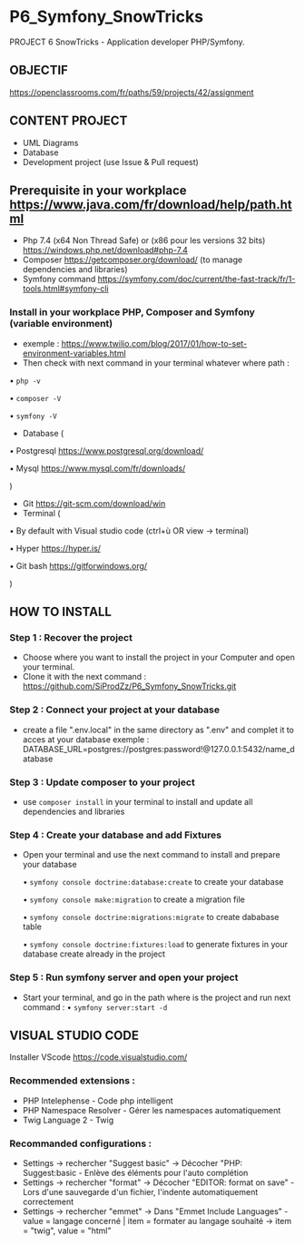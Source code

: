 # P6_Symfony_SnowTricks

PROJECT 6 SnowTricks - Application developer PHP/Symfony.

## OBJECTIF 
<https://openclassrooms.com/fr/paths/59/projects/42/assignment>

## CONTENT PROJECT
-   UML Diagrams
-   Database
-   Development project (use Issue & Pull request)

## Prerequisite in your workplace <https://www.java.com/fr/download/help/path.html>
-   Php 7.4  (x64 Non Thread Safe) or (x86 pour les versions 32 bits) <https://windows.php.net/download#php-7.4>
-   Composer  <https://getcomposer.org/download/> (to manage dependencies and libraries)
-   Symfony command <https://symfony.com/doc/current/the-fast-track/fr/1-tools.html#symfony-cli>

### Install in your workplace PHP, Composer and Symfony (variable environment)
-   exemple : <https://www.twilio.com/blog/2017/01/how-to-set-environment-variables.html>
-   Then check with next command in your terminal whatever where path :

  • <code>php -v</code>

  • <code>composer -V</code>

  • <code>symfony -V</code>

-   Database (

  • Postgresql <https://www.postgresql.org/download/>

  • Mysql <https://www.mysql.com/fr/downloads/>

)

-   Git <https://git-scm.com/download/win>
-   Terminal (

  • By default with Visual studio code (ctrl+ù OR view -> terminal)
  
  • Hyper <https://hyper.is/>
  
  • Git bash <https://gitforwindows.org/>
  
  )

## HOW TO INSTALL

### Step 1 : Recover the project
-   Choose where you want to install the project in your Computer and open your terminal.
-   Clone it with the next command : <https://github.com/SiProdZz/P6_Symfony_SnowTricks.git>

### Step 2 : Connect your project at your database
-   create a file ".env.local" in the same directory as ".env" and complet it to acces at your database
    exemple : DATABASE_URL=postgres://postgres:password!@127.0.0.1:5432/name_database

### Step 3 : Update composer to your project
-   use <code>composer install</code> in your terminal to install and update all dependencies and libraries 

### Step 4 : Create your database and add Fixtures
-   Open your terminal and use the next command to install and prepare your database

    • <code>symfony console doctrine:database:create</code> to create your database

    • <code>symfony console make:migration</code> to create a migration file

    • <code>symfony console doctrine:migrations:migrate</code> to create dababase table

    • <code>symfony console doctrine:fixtures:load</code> to generate fixtures in your database create already in the project

### Step 5 : Run symfony server and open your project
-   Start your terminal, and go in the path where is the project and run next command :
    • <code>symfony server:start -d</code>

## VISUAL STUDIO CODE
Installer VScode https://code.visualstudio.com/

### Recommended extensions :

-   PHP Intelephense - Code php intelligent
-   PHP Namespace Resolver - Gérer les namespaces automatiquement
-   Twig Language 2 - Twig
     
### Recommanded configurations :

-   Settings -> rechercher "Suggest basic" -> Décocher "PHP: Suggest:basic - Enlève des éléments pour l'auto complétion
-   Settings -> rechercher "format" -> Décocher "EDITOR: format on save" - Lors d'une sauvegarde d'un fichier, l'indente automatiquement correctement
-   Settings -> rechercher "emmet" -> Dans "Emmet Include Languages" - value = langage concerné | item = formater au langage souhaité -> item = "twig", value = "html"

